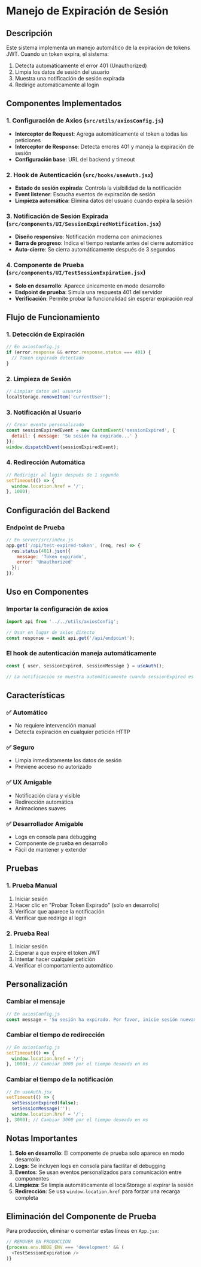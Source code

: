 # Manejo de Expiración de Sesión

## Descripción

Este sistema implementa un manejo automático de la expiración de tokens JWT. Cuando un token expira, el sistema:

1. Detecta automáticamente el error 401 (Unauthorized)
2. Limpia los datos de sesión del usuario
3. Muestra una notificación de sesión expirada
4. Redirige automáticamente al login

## Componentes Implementados

### 1. Configuración de Axios (`src/utils/axiosConfig.js`)

- **Interceptor de Request**: Agrega automáticamente el token a todas las peticiones
- **Interceptor de Response**: Detecta errores 401 y maneja la expiración de sesión
- **Configuración base**: URL del backend y timeout

### 2. Hook de Autenticación (`src/hooks/useAuth.jsx`)

- **Estado de sesión expirada**: Controla la visibilidad de la notificación
- **Event listener**: Escucha eventos de expiración de sesión
- **Limpieza automática**: Elimina datos del usuario cuando expira la sesión

### 3. Notificación de Sesión Expirada (`src/components/UI/SessionExpiredNotification.jsx`)

- **Diseño responsivo**: Notificación moderna con animaciones
- **Barra de progreso**: Indica el tiempo restante antes del cierre automático
- **Auto-cierre**: Se cierra automáticamente después de 3 segundos

### 4. Componente de Prueba (`src/components/UI/TestSessionExpiration.jsx`)

- **Solo en desarrollo**: Aparece únicamente en modo desarrollo
- **Endpoint de prueba**: Simula una respuesta 401 del servidor
- **Verificación**: Permite probar la funcionalidad sin esperar expiración real

## Flujo de Funcionamiento

### 1. Detección de Expiración
```javascript
// En axiosConfig.js
if (error.response && error.response.status === 401) {
  // Token expirado detectado
}
```

### 2. Limpieza de Sesión
```javascript
// Limpiar datos del usuario
localStorage.removeItem('currentUser');
```

### 3. Notificación al Usuario
```javascript
// Crear evento personalizado
const sessionExpiredEvent = new CustomEvent('sessionExpired', {
  detail: { message: 'Su sesión ha expirado...' }
});
window.dispatchEvent(sessionExpiredEvent);
```

### 4. Redirección Automática
```javascript
// Redirigir al login después de 1 segundo
setTimeout(() => {
  window.location.href = '/';
}, 1000);
```

## Configuración del Backend

### Endpoint de Prueba
```javascript
// En server/src/index.js
app.get('/api/test-expired-token', (req, res) => {
  res.status(401).json({ 
    message: 'Token expirado',
    error: 'Unauthorized'
  });
});
```

## Uso en Componentes

### Importar la configuración de axios
```javascript
import api from '../../utils/axiosConfig';

// Usar en lugar de axios directo
const response = await api.get('/api/endpoint');
```

### El hook de autenticación maneja automáticamente
```javascript
const { user, sessionExpired, sessionMessage } = useAuth();

// La notificación se muestra automáticamente cuando sessionExpired es true
```

## Características

### ✅ Automático
- No requiere intervención manual
- Detecta expiración en cualquier petición HTTP

### ✅ Seguro
- Limpia inmediatamente los datos de sesión
- Previene acceso no autorizado

### ✅ UX Amigable
- Notificación clara y visible
- Redirección automática
- Animaciones suaves

### ✅ Desarrollador Amigable
- Logs en consola para debugging
- Componente de prueba en desarrollo
- Fácil de mantener y extender

## Pruebas

### 1. Prueba Manual
1. Iniciar sesión
2. Hacer clic en "Probar Token Expirado" (solo en desarrollo)
3. Verificar que aparece la notificación
4. Verificar que redirige al login

### 2. Prueba Real
1. Iniciar sesión
2. Esperar a que expire el token JWT
3. Intentar hacer cualquier petición
4. Verificar el comportamiento automático

## Personalización

### Cambiar el mensaje
```javascript
// En axiosConfig.js
const message = 'Su sesión ha expirado. Por favor, inicie sesión nuevamente.';
```

### Cambiar el tiempo de redirección
```javascript
// En axiosConfig.js
setTimeout(() => {
  window.location.href = '/';
}, 1000); // Cambiar 1000 por el tiempo deseado en ms
```

### Cambiar el tiempo de la notificación
```javascript
// En useAuth.jsx
setTimeout(() => {
  setSessionExpired(false);
  setSessionMessage('');
  window.location.href = '/';
}, 3000); // Cambiar 3000 por el tiempo deseado en ms
```

## Notas Importantes

1. **Solo en desarrollo**: El componente de prueba solo aparece en modo desarrollo
2. **Logs**: Se incluyen logs en consola para facilitar el debugging
3. **Eventos**: Se usan eventos personalizados para comunicación entre componentes
4. **Limpieza**: Se limpia automáticamente el localStorage al expirar la sesión
5. **Redirección**: Se usa `window.location.href` para forzar una recarga completa

## Eliminación del Componente de Prueba

Para producción, eliminar o comentar estas líneas en `App.jsx`:

```javascript
// REMOVER EN PRODUCCIÓN
{process.env.NODE_ENV === 'development' && (
  <TestSessionExpiration />
)}
``` 